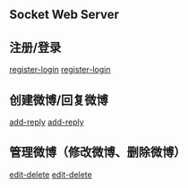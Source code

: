 Socket Web Server
-----------------

注册/登录
---------
[register-login](http://129.28.189.207/static/paper/注册-登录.gif)
[register-login](http://129.28.189.207/static/paper/register-login.png)

创建微博/回复微博
-----------------
[add-reply](http://129.28.189.207/static/paper/发微博-评论.gif)
[add-reply](http://129.28.189.207/static/paper/add-reply.png)

管理微博（修改微博、删除微博）
------------------------------
[edit-delete](http://129.28.189.207/static/paper/修改-删除.gif)
[edit-delete](http://129.28.189.207/static/paper/edit-delete.png)